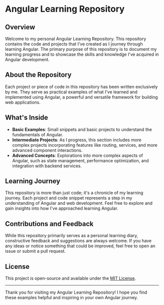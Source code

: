 # Angular Learning Repository

## Overview

Welcome to my personal Angular Learning Repository. This repository contains the code and projects that I've created as I journey through learning Angular. The primary purpose of this repository is to document my learning progress and to showcase the skills and knowledge I've acquired in Angular development.

## About the Repository

Each project or piece of code in this repository has been written exclusively by me. They serve as practical examples of what I've learned and implemented using Angular, a powerful and versatile framework for building web applications.

## What's Inside

- **Basic Examples**: Small snippets and basic projects to understand the fundamentals of Angular.
- **Intermediate Projects**: As I progress, this section includes more complex projects incorporating features like routing, services, and more advanced component interactions.
- **Advanced Concepts**: Explorations into more complex aspects of Angular, such as state management, performance optimization, and integration with backend services.

## Learning Journey

This repository is more than just code; it's a chronicle of my learning journey. Each project and code snippet represents a step in my understanding of Angular and web development. Feel free to explore and gain insights into how I've approached learning Angular.

## Contributions and Feedback

While this repository primarily serves as a personal learning diary, constructive feedback and suggestions are always welcome. If you have any ideas or notice something that could be improved, feel free to open an issue or submit a pull request.

## License

This project is open-source and available under the [MIT License](LICENSE).

---

Thank you for visiting my Angular Learning Repository! I hope you find these examples helpful and inspiring in your own Angular journey.
